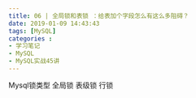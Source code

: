 ```yaml
---
title: 06 | 全局锁和表锁 ：给表加个字段怎么有这么多阻碍？ 
date: 2019-01-09 14:43:43
tags: [MySQL]
categories :
- 学习笔记
- MySQL
- MySQL实战45讲
---
```


Mysql锁类型
全局锁
表级锁
行锁










